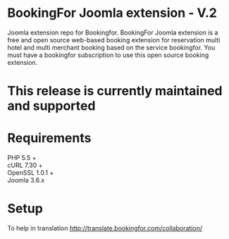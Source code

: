 # BookingFor Joomla extension - V.2
Joomla extension repo for Bookingfor. BookingFor Joomla extension is a free and open source web-based booking extension for reservation multi hotel and multi merchant booking based on the service bookingfor. You must have a bookingfor subscription to use this open source booking extension.

# This release is currently maintained and supported

# Requirements
PHP 5.5 +<br/>
cURL 7.30 +<br/>
OpenSSL 1.0.1 +<br/>
Joomla 3.6.x

# Setup
To help in translation
http://translate.bookingfor.com/collaboration/
